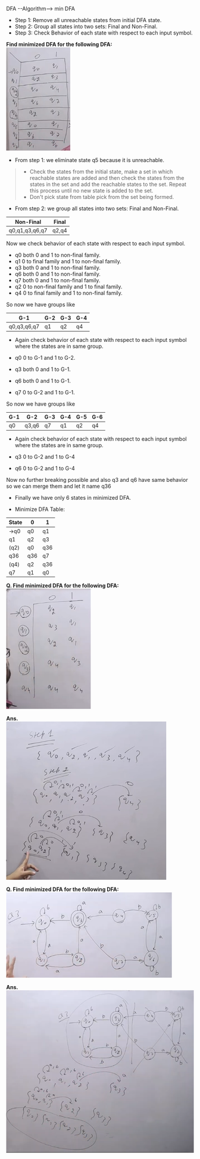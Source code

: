 DFA --Algorithm--> min DFA

- Step 1: Remove all unreachable states from initial DFA state.
- Step 2: Group all states into two sets: Final and Non-Final.
- Step 3: Check Behavior of each state with respect to each input symbol.

**Find minimized DFA for the following DFA:**  
![Alt text](image.png)

- From step 1: we eliminate state q5 because it is unreachable.
> - Check the states from the initial state, make a set in which reachable states are added and then check the states from the states in the set and add the reachable states to the set. Repeat this process until no new state is added to the set.
> - Don't pick state from table pick from the set being formed.
- From step 2: we group all states into two sets: Final and Non-Final.

| Non-Final | Final |
|-----------|-------|
| q0,q1,q3,q6,q7 | q2,q4 |

Now we check behavior of each state with respect to each input symbol.
- q0 both 0 and 1 to non-final family.
- q1 0 to final family and 1 to non-final family.
- q3 both 0 and 1 to non-final family.
- q6 both 0 and 1 to non-final family.
- q7 both 0 and 1 to non-final family.
- q2 0 to non-final family and 1 to final family.
- q4 0 to final family and 1 to non-final family.

So now we have groups like

| G-1 | G-2 | G-3 | G-4 |
|-----------|-------|-------|-------|
| q0,q3,q6,q7 | q1 | q2 | q4 |

- Again check behavior of each state with respect to each input symbol where the states are in same group.

- q0 0 to G-1 and 1 to G-2.
- q3 both 0 and 1 to G-1.
- q6 both 0 and 1 to G-1.
- q7 0 to G-2 and 1 to G-1.

So now we have groups like

| G-1 | G-2 | G-3 | G-4 | G-5 | G-6 |
|-----------|-------|-------|-------|-------|-------|
| q0 | q3,q6 | q7 | q1 | q2 | q4 |

- Again check behavior of each state with respect to each input symbol where the states are in same group.

- q3 0 to G-2 and 1 to G-4
- q6 0 to G-2 and 1 to G-4

Now no further breaking possible and also q3 and q6 have same behavior so we can merge them and let it name q36

- Finally we have only 6 states in minimized DFA.

- Minimize DFA Table:

| State | 0 | 1 |
|-------|---|---|
| ->q0 | q0 | q1 |
| q1 | q2 | q3 |
| (q2) | q0 | q36 |
| q36 | q36 | q7 |
| (q4) | q2 | q36 |
| q7 | q1 | q0 |

**Q. Find minimized DFA for the following DFA:**  
![Alt text](image-1.png)

**Ans.**  
![Solution](image-2.png)

**Q. Find minimized DFA for the following DFA:**  
![Question](image-3.png)

**Ans.**  
![Solution](image-4.png)
